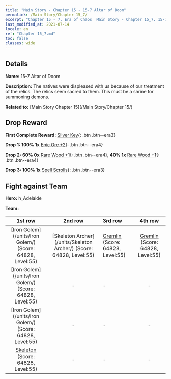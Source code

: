 ```yaml
---
title: "Main Story - Chapter 15 - 15-7 Altar of Doom"
permalink: /Main Story/Chapter 15_7/
excerpt: "Chapter 15 - 7. Era of Chaos  Main Story - Chapter 15_7. 15-7 Altar of Doom"
last_modified_at: 2021-07-14
locale: en
ref: "Chapter 15_7.md"
toc: false
classes: wide
---
```


## Details

 **Name:** 15-7 Altar of Doom

 **Description:** The natives were displeased with us because of our treatment of the relics. The relics seem sacred to them. This must be a shrine for summoning demons.

 **Related to:** [Main Story Chapter 15](/Main Story/Chapter 15/)

## Drop Reward

 **First Complete Reward:** [Silver Key](/Items/con_693/){: .btn .btn--era3}

 **Drop 1:** **100% 1x** [Epic Ore +2](/Items/mat_47/){: .btn .btn--era4}

 **Drop 2:** **60% 0x** [Rare Wood +1](/Items/mat_41/){: .btn .btn--era4}, **40% 1x** [Rare Wood +1](/Items/mat_41/){: .btn .btn--era4}

 **Drop 3:** **100% 1x** [Spell Scrolls](/Items/con_694/){: .btn .btn--era3}


## Fight against Team
 **Hero:** h_Adelaide

 **Team:**


  | 1st row | 2nd row | 3rd row | 4th row |
  |:----:|:----:|:----|:----:|
  | [Iron Golem](/units/Iron Golem/) (Score: 64828, Level:55)  | [Skeleton Archer](/units/Skeleton Archer/) (Score: 64828, Level:55)  | [Gremlin](/units/Gremlin/) (Score: 64828, Level:55)  | [Gremlin](/units/Gremlin/) (Score: 64828, Level:55)  |
  | [Iron Golem](/units/Iron Golem/) (Score: 64828, Level:55)  | - | - | - |
  | [Iron Golem](/units/Iron Golem/) (Score: 64828, Level:55)  | - | - | - |
  | [Skeleton](/units/Skeleton/) (Score: 64828, Level:55)  | - | - | - |


